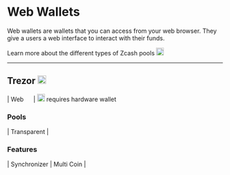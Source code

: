 # Web Wallets

Web wallets are wallets that you can access from your web browser. They give a users a web interface to interact with their funds.

Learn more about the different types of Zcash pools [<img src="https://raw.githubusercontent.com/FortAwesome/Font-Awesome/6.x/svgs/solid/square-arrow-up-right.svg" width="18" height="18">](https://wiki.zechub.xyz/zcash-value-pools)

---

## Trezor [<img src="https://raw.githubusercontent.com/FortAwesome/Font-Awesome/6.x/svgs/solid/arrow-up-right-from-square.svg" width="20" height="20">](https://suite.trezor.io/)
| Web [<img src="https://raw.githubusercontent.com/FortAwesome/Font-Awesome/6.x/svgs/solid/square-arrow-up-right.svg" width="15" height="15">](https://suite.trezor.io/web/) | <img src="https://raw.githubusercontent.com/FortAwesome/Font-Awesome/6.x/svgs/solid/triangle-exclamation.svg" width="18" height="18"> requires hardware wallet

### Pools
| Transparent |

### Features
| Synchronizer | Multi Coin |
